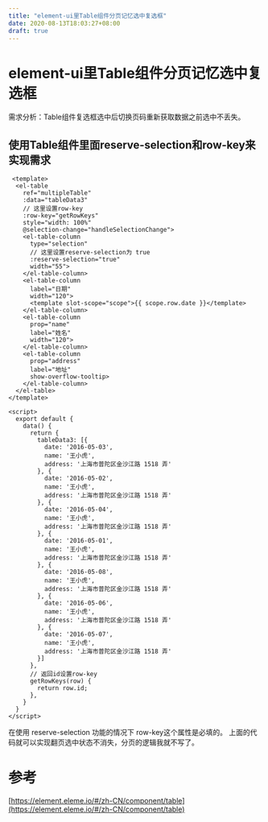 ```yaml
---
title: "element-ui里Table组件分页记忆选中复选框"
date: 2020-08-13T18:03:27+08:00
draft: true
---
```


# element-ui里Table组件分页记忆选中复选框
需求分析：Table组件复选框选中后切换页码重新获取数据之前选中不丢失。
<!--more-->

## 使用Table组件里面reserve-selection和row-key来实现需求
```
 <template>
  <el-table
    ref="multipleTable"
    :data="tableData3"
    // 这里设置row-key
    :row-key="getRowKeys"
    style="width: 100%"
    @selection-change="handleSelectionChange">
    <el-table-column
      type="selection"
      // 这里设置reserve-selection为 true
      :reserve-selection="true"
      width="55">
    </el-table-column>
    <el-table-column
      label="日期"
      width="120">
      <template slot-scope="scope">{{ scope.row.date }}</template>
    </el-table-column>
    <el-table-column
      prop="name"
      label="姓名"
      width="120">
    </el-table-column>
    <el-table-column
      prop="address"
      label="地址"
      show-overflow-tooltip>
    </el-table-column>
  </el-table>
</template>

<script>
  export default {
    data() {
      return {
        tableData3: [{
          date: '2016-05-03',
          name: '王小虎',
          address: '上海市普陀区金沙江路 1518 弄'
        }, {
          date: '2016-05-02',
          name: '王小虎',
          address: '上海市普陀区金沙江路 1518 弄'
        }, {
          date: '2016-05-04',
          name: '王小虎',
          address: '上海市普陀区金沙江路 1518 弄'
        }, {
          date: '2016-05-01',
          name: '王小虎',
          address: '上海市普陀区金沙江路 1518 弄'
        }, {
          date: '2016-05-08',
          name: '王小虎',
          address: '上海市普陀区金沙江路 1518 弄'
        }, {
          date: '2016-05-06',
          name: '王小虎',
          address: '上海市普陀区金沙江路 1518 弄'
        }, {
          date: '2016-05-07',
          name: '王小虎',
          address: '上海市普陀区金沙江路 1518 弄'
        }]
      },
      // 返回id设置row-key
      getRowKeys(row) {
        return row.id;
      },
    }
  }
</script>
```
在使用 reserve-selection 功能的情况下 row-key这个属性是必填的。
上面的代码就可以实现翻页选中状态不消失，分页的逻辑我就不写了。

# 参考
[https://element.eleme.io/#/zh-CN/component/table](https://element.eleme.io/#/zh-CN/component/table)
